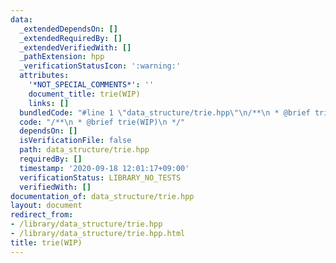 ```yaml
---
data:
  _extendedDependsOn: []
  _extendedRequiredBy: []
  _extendedVerifiedWith: []
  _pathExtension: hpp
  _verificationStatusIcon: ':warning:'
  attributes:
    '*NOT_SPECIAL_COMMENTS*': ''
    document_title: trie(WIP)
    links: []
  bundledCode: "#line 1 \"data_structure/trie.hpp\"\n/**\n * @brief trie(WIP)\n */\n"
  code: "/**\n * @brief trie(WIP)\n */"
  dependsOn: []
  isVerificationFile: false
  path: data_structure/trie.hpp
  requiredBy: []
  timestamp: '2020-09-18 12:01:17+09:00'
  verificationStatus: LIBRARY_NO_TESTS
  verifiedWith: []
documentation_of: data_structure/trie.hpp
layout: document
redirect_from:
- /library/data_structure/trie.hpp
- /library/data_structure/trie.hpp.html
title: trie(WIP)
---
```

